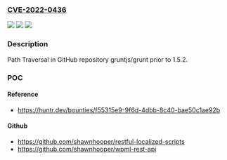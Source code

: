 ### [CVE-2022-0436](https://cve.mitre.org/cgi-bin/cvename.cgi?name=CVE-2022-0436)
![](https://img.shields.io/static/v1?label=Product&message=gruntjs%2Fgrunt&color=blue)
![](https://img.shields.io/static/v1?label=Version&message=%3C%201.5.2%20&color=brighgreen)
![](https://img.shields.io/static/v1?label=Vulnerability&message=CWE-22%20Improper%20Limitation%20of%20a%20Pathname%20to%20a%20Restricted%20Directory%20('Path%20Traversal')&color=brighgreen)

### Description

Path Traversal in GitHub repository gruntjs/grunt prior to 1.5.2.

### POC

#### Reference
- https://huntr.dev/bounties/f55315e9-9f6d-4dbb-8c40-bae50c1ae92b

#### Github
- https://github.com/shawnhooper/restful-localized-scripts
- https://github.com/shawnhooper/wpml-rest-api

